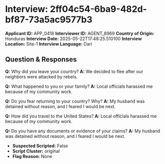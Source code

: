 # Interview: 2ff04c54-6ba9-482d-bf87-73a5ac9577b3
**Applicant ID:** APP_0418
**Interviewer ID:** AGENT_8969
**Country of Origin:** Honduras
**Interview Date:** 2025-05-22T17:48:25.510100
**Interview Location:** Site-1
**Interview Language:** Dari

## Question & Responses

**Q:** Why did you leave your country?
**A:** We decided to flee after our neighbors were attacked by rebels.

**Q:** What happened to you or your family?
**A:** Local officials harassed me because of my community work.

**Q:** Do you fear returning to your country? Why?
**A:** My husband was detained without reason, and I feared I would be next.

**Q:** How did you travel to the United States?
**A:** Local officials harassed me because of my community work.

**Q:** Do you have any documents or evidence of your claims?
**A:** My husband was detained without reason, and I feared I would be next.

- **Suspected Scripted:** False
- **Script Cluster:** original
- **Flag Reason:** None